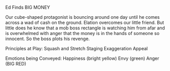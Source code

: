 Ed Finds BIG MONEY
 
Our cube-shaped protagonist is bouncing around one day until he comes across a wad of cash on the ground. Elation
overcomes our little friend. But little does he know that a mob boss rectangle is watching him from afar and is 
overwhelmed with anger that the money is in the hands of someone so innocent. So the boss plots his revenge.

Principles at Play:
	Squash and Stretch
	Staging
	Exaggeration
	Appeal

Emotions being Conveyed:
	Happiness (bright yellow)
	Envy (green)
	Anger (BIG RED)